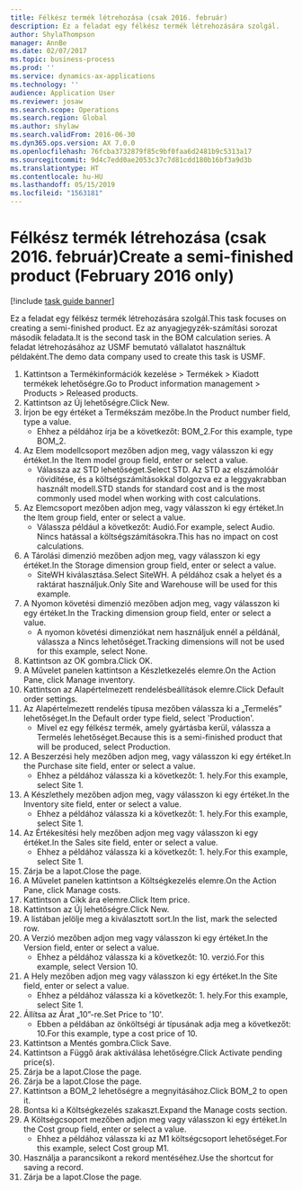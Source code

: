 ```yaml
---
title: Félkész termék létrehozása (csak 2016. február)
description: Ez a feladat egy félkész termék létrehozására szolgál.
author: ShylaThompson
manager: AnnBe
ms.date: 02/07/2017
ms.topic: business-process
ms.prod: ''
ms.service: dynamics-ax-applications
ms.technology: ''
audience: Application User
ms.reviewer: josaw
ms.search.scope: Operations
ms.search.region: Global
ms.author: shylaw
ms.search.validFrom: 2016-06-30
ms.dyn365.ops.version: AX 7.0.0
ms.openlocfilehash: 76fcba3732879f85c9bf0faa6d2481b9c5313a17
ms.sourcegitcommit: 9d4c7edd0ae2053c37c7d81cdd180b16bf3a9d3b
ms.translationtype: HT
ms.contentlocale: hu-HU
ms.lasthandoff: 05/15/2019
ms.locfileid: "1563181"
---
```

# <a name="create-a-semi-finished-product-february-2016-only"></a><span data-ttu-id="78779-103">Félkész termék létrehozása (csak 2016. február)</span><span class="sxs-lookup"><span data-stu-id="78779-103">Create a semi-finished product (February 2016 only)</span></span>

[!include [task guide banner](../../includes/task-guide-banner.md)]

<span data-ttu-id="78779-104">Ez a feladat egy félkész termék létrehozására szolgál.</span><span class="sxs-lookup"><span data-stu-id="78779-104">This task focuses on creating a semi-finished product.</span></span> <span data-ttu-id="78779-105">Ez az anyagjegyzék-számítási sorozat második feladata.</span><span class="sxs-lookup"><span data-stu-id="78779-105">It is the second task in the BOM calculation series.</span></span> <span data-ttu-id="78779-106">A feladat létrehozásához az USMF bemutató vállalatot használtuk példaként.</span><span class="sxs-lookup"><span data-stu-id="78779-106">The demo data company used to create this task is USMF.</span></span>

1. <span data-ttu-id="78779-107">Kattintson a Termékinformációk kezelése > Termékek > Kiadott termékek lehetőségre.</span><span class="sxs-lookup"><span data-stu-id="78779-107">Go to Product information management > Products > Released products.</span></span>
2. <span data-ttu-id="78779-108">Kattintson az Új lehetőségre.</span><span class="sxs-lookup"><span data-stu-id="78779-108">Click New.</span></span>
3. <span data-ttu-id="78779-109">Írjon be egy értéket a Termékszám mezőbe.</span><span class="sxs-lookup"><span data-stu-id="78779-109">In the Product number field, type a value.</span></span>
    * <span data-ttu-id="78779-110">Ehhez a példához írja be a következőt: BOM_2.</span><span class="sxs-lookup"><span data-stu-id="78779-110">For this example, type BOM_2.</span></span>  
4. <span data-ttu-id="78779-111">Az Elem modellcsoport mezőben adjon meg, vagy válasszon ki egy értéket.</span><span class="sxs-lookup"><span data-stu-id="78779-111">In the Item model group field, enter or select a value.</span></span>
    * <span data-ttu-id="78779-112">Válassza az STD lehetőséget.</span><span class="sxs-lookup"><span data-stu-id="78779-112">Select STD.</span></span> <span data-ttu-id="78779-113">Az STD az elszámolóár rövidítése, és a költségszámításokkal dolgozva ez a leggyakrabban használt modell.</span><span class="sxs-lookup"><span data-stu-id="78779-113">STD stands for standard cost and is the most commonly used model when working with cost calculations.</span></span>  
5. <span data-ttu-id="78779-114">Az Elemcsoport mezőben adjon meg, vagy válasszon ki egy értéket.</span><span class="sxs-lookup"><span data-stu-id="78779-114">In the Item group field, enter or select a value.</span></span>
    * <span data-ttu-id="78779-115">Válassza például a következőt: Audió.</span><span class="sxs-lookup"><span data-stu-id="78779-115">For example, select Audio.</span></span> <span data-ttu-id="78779-116">Nincs hatással a költségszámításokra.</span><span class="sxs-lookup"><span data-stu-id="78779-116">This has no impact on cost calculations.</span></span>  
6. <span data-ttu-id="78779-117">A Tárolási dimenzió mezőben adjon meg, vagy válasszon ki egy értéket.</span><span class="sxs-lookup"><span data-stu-id="78779-117">In the Storage dimension group field, enter or select a value.</span></span>
    * <span data-ttu-id="78779-118">SiteWH kiválasztása.</span><span class="sxs-lookup"><span data-stu-id="78779-118">Select SiteWH.</span></span> <span data-ttu-id="78779-119">A példához csak a helyet és a raktárat használjuk.</span><span class="sxs-lookup"><span data-stu-id="78779-119">Only Site and Warehouse will be used for this example.</span></span>  
7. <span data-ttu-id="78779-120">A Nyomon követési dimenzió mezőben adjon meg, vagy válasszon ki egy értéket.</span><span class="sxs-lookup"><span data-stu-id="78779-120">In the Tracking dimension group field, enter or select a value.</span></span>
    * <span data-ttu-id="78779-121">A nyomon követési dimenziókat nem használjuk ennél a példánál, válassza a Nincs lehetőséget.</span><span class="sxs-lookup"><span data-stu-id="78779-121">Tracking dimensions will not be used for this example, select None.</span></span>  
8. <span data-ttu-id="78779-122">Kattintson az OK gombra.</span><span class="sxs-lookup"><span data-stu-id="78779-122">Click OK.</span></span>
9. <span data-ttu-id="78779-123">A Művelet panelen kattintson a Készletkezelés elemre.</span><span class="sxs-lookup"><span data-stu-id="78779-123">On the Action Pane, click Manage inventory.</span></span>
10. <span data-ttu-id="78779-124">Kattintson az Alapértelmezett rendelésbeállítások elemre.</span><span class="sxs-lookup"><span data-stu-id="78779-124">Click Default order settings.</span></span>
11. <span data-ttu-id="78779-125">Az Alapértelmezett rendelés típusa mezőben válassza ki a „Termelés” lehetőséget.</span><span class="sxs-lookup"><span data-stu-id="78779-125">In the Default order type field, select 'Production'.</span></span>
    * <span data-ttu-id="78779-126">Mivel ez egy félkész termék, amely gyártásba kerül, válassza a Termelés lehetőséget.</span><span class="sxs-lookup"><span data-stu-id="78779-126">Because this is a semi-finished product that will be produced, select Production.</span></span>  
12. <span data-ttu-id="78779-127">A Beszerzési hely mezőben adjon meg, vagy válasszon ki egy értéket.</span><span class="sxs-lookup"><span data-stu-id="78779-127">In the Purchase site field, enter or select a value.</span></span>
    * <span data-ttu-id="78779-128">Ehhez a példához válassza ki a következőt: 1. hely.</span><span class="sxs-lookup"><span data-stu-id="78779-128">For this example, select Site 1.</span></span>  
13. <span data-ttu-id="78779-129">A Készlethely mezőben adjon meg, vagy válasszon ki egy értéket.</span><span class="sxs-lookup"><span data-stu-id="78779-129">In the Inventory site field, enter or select a value.</span></span>
    * <span data-ttu-id="78779-130">Ehhez a példához válassza ki a következőt: 1. hely.</span><span class="sxs-lookup"><span data-stu-id="78779-130">For this example, select Site 1.</span></span>  
14. <span data-ttu-id="78779-131">Az Értékesítési hely mezőben adjon meg vagy válasszon ki egy értéket.</span><span class="sxs-lookup"><span data-stu-id="78779-131">In the Sales site field, enter or select a value.</span></span>
    * <span data-ttu-id="78779-132">Ehhez a példához válassza ki a következőt: 1. hely.</span><span class="sxs-lookup"><span data-stu-id="78779-132">For this example, select Site 1.</span></span>  
15. <span data-ttu-id="78779-133">Zárja be a lapot.</span><span class="sxs-lookup"><span data-stu-id="78779-133">Close the page.</span></span>
16. <span data-ttu-id="78779-134">A Művelet panelen kattintson a Költségkezelés elemre.</span><span class="sxs-lookup"><span data-stu-id="78779-134">On the Action Pane, click Manage costs.</span></span>
17. <span data-ttu-id="78779-135">Kattintson a Cikk ára elemre.</span><span class="sxs-lookup"><span data-stu-id="78779-135">Click Item price.</span></span>
18. <span data-ttu-id="78779-136">Kattintson az Új lehetőségre.</span><span class="sxs-lookup"><span data-stu-id="78779-136">Click New.</span></span>
19. <span data-ttu-id="78779-137">A listában jelölje meg a kiválasztott sort.</span><span class="sxs-lookup"><span data-stu-id="78779-137">In the list, mark the selected row.</span></span>
20. <span data-ttu-id="78779-138">A Verzió mezőben adjon meg vagy válasszon ki egy értéket.</span><span class="sxs-lookup"><span data-stu-id="78779-138">In the Version field, enter or select a value.</span></span>
    * <span data-ttu-id="78779-139">Ehhez a példához válassza ki a következőt: 10. verzió.</span><span class="sxs-lookup"><span data-stu-id="78779-139">For this example, select Version 10.</span></span>  
21. <span data-ttu-id="78779-140">A Hely mezőben adjon meg vagy válasszon ki egy értéket.</span><span class="sxs-lookup"><span data-stu-id="78779-140">In the Site field, enter or select a value.</span></span>
    * <span data-ttu-id="78779-141">Ehhez a példához válassza ki a következőt: 1. hely.</span><span class="sxs-lookup"><span data-stu-id="78779-141">For this example, select Site 1.</span></span>  
22. <span data-ttu-id="78779-142">Állítsa az Árat „10”-re.</span><span class="sxs-lookup"><span data-stu-id="78779-142">Set Price to '10'.</span></span>
    * <span data-ttu-id="78779-143">Ebben a példában az önköltségi ár típusának adja meg a következőt: 10.</span><span class="sxs-lookup"><span data-stu-id="78779-143">For this example, type a cost price of 10.</span></span>  
23. <span data-ttu-id="78779-144">Kattintson a Mentés gombra.</span><span class="sxs-lookup"><span data-stu-id="78779-144">Click Save.</span></span>
24. <span data-ttu-id="78779-145">Kattintson a Függő árak aktiválása lehetőségre.</span><span class="sxs-lookup"><span data-stu-id="78779-145">Click Activate pending price(s).</span></span>
25. <span data-ttu-id="78779-146">Zárja be a lapot.</span><span class="sxs-lookup"><span data-stu-id="78779-146">Close the page.</span></span>
26. <span data-ttu-id="78779-147">Zárja be a lapot.</span><span class="sxs-lookup"><span data-stu-id="78779-147">Close the page.</span></span>
27. <span data-ttu-id="78779-148">Kattintson a BOM_2 lehetőségre a megnyitásához.</span><span class="sxs-lookup"><span data-stu-id="78779-148">Click BOM_2 to open it.</span></span>
28. <span data-ttu-id="78779-149">Bontsa ki a Költségkezelés szakaszt.</span><span class="sxs-lookup"><span data-stu-id="78779-149">Expand the Manage costs section.</span></span>
29. <span data-ttu-id="78779-150">A Költségcsoport mezőben adjon meg vagy válasszon ki egy értéket.</span><span class="sxs-lookup"><span data-stu-id="78779-150">In the Cost group field, enter or select a value.</span></span>
    * <span data-ttu-id="78779-151">Ehhez a példához válassza ki az M1 költségcsoport lehetőséget.</span><span class="sxs-lookup"><span data-stu-id="78779-151">For this example, select Cost group M1.</span></span>  
30. <span data-ttu-id="78779-152">Használja a parancsikont a rekord mentéséhez.</span><span class="sxs-lookup"><span data-stu-id="78779-152">Use the shortcut for saving a record.</span></span>
31. <span data-ttu-id="78779-153">Zárja be a lapot.</span><span class="sxs-lookup"><span data-stu-id="78779-153">Close the page.</span></span>


